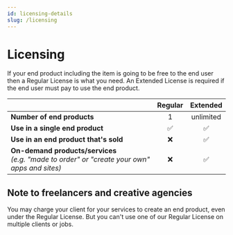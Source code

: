 ```yaml
---
id: licensing-details
slug: /licensing
---
```


# Licensing

If your end product including the item is going to be free to the end user then a Regular License is what you need. An Extended License is required if the end user must pay to use the end product.

| | Regular | Extended |
|--|:--:|:--:|
| **Number of end products** | 1 | unlimited |
| **Use in a single end product** | ✅ | ✅ |
| **Use in an end product that's sold** | ❌ | ✅ |
| **On-demand products/services**<br />_(e.g. "made to order" or "create your own" apps and sites)_ | ❌ | ✅ |

## Note to freelancers and creative agencies

You may charge your client for your services to create an end product, even under the Regular License. But you can't use one of our Regular License on multiple clients or jobs.
